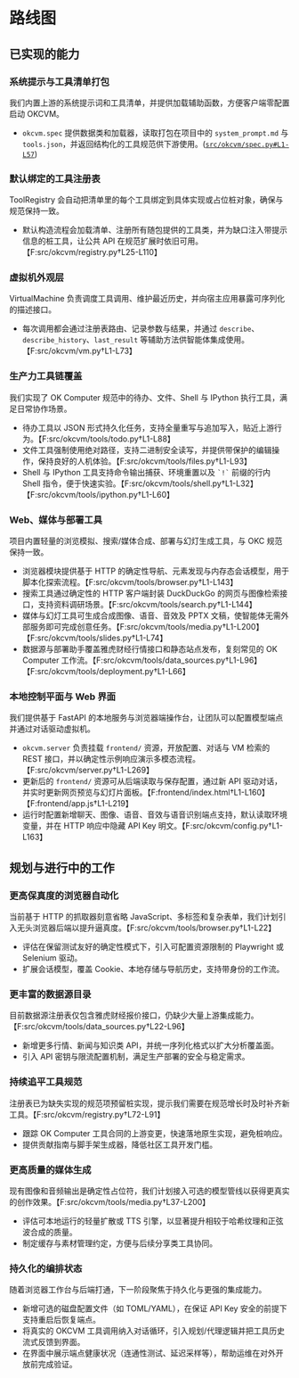 # 路线图

## 已实现的能力

### 系统提示与工具清单打包
我们内置上游的系统提示词和工具清单，并提供加载辅助函数，方便客户端零配置启动 OKCVM。
- `okcvm.spec` 提供数据类和加载器，读取打包在项目中的 `system_prompt.md` 与 `tools.json`，并返回结构化的工具规范供下游使用。([`src/okcvm/spec.py#L1-L57`](./src/okcvm/spec.py#L1-L57))

### 默认绑定的工具注册表
ToolRegistry 会自动把清单里的每个工具绑定到具体实现或占位桩对象，确保与规范保持一致。
- 默认构造流程会加载清单、注册所有随包提供的工具类，并为缺口注入带提示信息的桩工具，让公共 API 在规范扩展时依旧可用。【F:src/okcvm/registry.py†L25-L110】

### 虚拟机外观层
VirtualMachine 负责调度工具调用、维护最近历史，并向宿主应用暴露可序列化的描述接口。
- 每次调用都会通过注册表路由、记录参数与结果，并通过 `describe`、`describe_history`、`last_result` 等辅助方法供智能体集成使用。【F:src/okcvm/vm.py†L1-L73】

### 生产力工具链覆盖
我们实现了 OK Computer 规范中的待办、文件、Shell 与 IPython 执行工具，满足日常协作场景。
- 待办工具以 JSON 形式持久化任务，支持全量重写与追加写入，贴近上游行为。【F:src/okcvm/tools/todo.py†L1-L88】
- 文件工具强制使用绝对路径，支持二进制安全读写，并提供带保护的编辑操作，保持良好的人机体验。【F:src/okcvm/tools/files.py†L1-L93】
- Shell 与 IPython 工具支持命令输出捕获、环境重置以及 `` `!` `` 前缀的行内 Shell 指令，便于快速实验。【F:src/okcvm/tools/shell.py†L1-L32】【F:src/okcvm/tools/ipython.py†L1-L60】

### Web、媒体与部署工具
项目内置轻量的浏览模拟、搜索/媒体合成、部署与幻灯生成工具，与 OKC 规范保持一致。
- 浏览器模块提供基于 HTTP 的确定性导航、元素发现与内存态会话模型，用于脚本化探索流程。【F:src/okcvm/tools/browser.py†L1-L143】
- 搜索工具通过确定性的 HTTP 客户端封装 DuckDuckGo 的网页与图像检索接口，支持资料调研场景。【F:src/okcvm/tools/search.py†L1-L144】
- 媒体与幻灯工具可生成合成图像、语音、音效及 PPTX 文稿，使智能体无需外部服务即可完成创意任务。【F:src/okcvm/tools/media.py†L1-L200】【F:src/okcvm/tools/slides.py†L1-L74】
- 数据源与部署助手覆盖雅虎财经行情接口和静态站点发布，复刻常见的 OK Computer 工作流。【F:src/okcvm/tools/data_sources.py†L1-L96】【F:src/okcvm/tools/deployment.py†L1-L66】

### 本地控制平面与 Web 界面
我们提供基于 FastAPI 的本地服务与浏览器端操作台，让团队可以配置模型端点并通过对话驱动虚拟机。
- `okcvm.server` 负责挂载 `frontend/` 资源，开放配置、对话与 VM 检索的 REST 接口，并以确定性示例响应演示多模态流程。【F:src/okcvm/server.py†L1-L269】
- 更新后的 `frontend/` 资源可从后端读取与保存配置，通过新 API 驱动对话，并实时更新网页预览与幻灯片面板。【F:frontend/index.html†L1-L160】【F:frontend/app.js†L1-L219】
- 运行时配置新增聊天、图像、语音、音效与语音识别端点支持，默认读取环境变量，并在 HTTP 响应中隐藏 API Key 明文。【F:src/okcvm/config.py†L1-L163】

## 规划与进行中的工作

### 更高保真度的浏览器自动化
当前基于 HTTP 的抓取器刻意省略 JavaScript、多标签和复杂表单，我们计划引入无头浏览器后端以提升逼真度。【F:src/okcvm/tools/browser.py†L1-L22】
- 评估在保留测试友好的确定性模式下，引入可配置资源限制的 Playwright 或 Selenium 驱动。
- 扩展会话模型，覆盖 Cookie、本地存储与导航历史，支持带身份的工作流。

### 更丰富的数据源目录
目前数据源注册表仅包含雅虎财经报价接口，仍缺少大量上游集成能力。【F:src/okcvm/tools/data_sources.py†L22-L96】
- 新增更多行情、新闻与知识类 API，并统一序列化格式以扩大分析覆盖面。
- 引入 API 密钥与限流配置机制，满足生产部署的安全与稳定需求。

### 持续追平工具规范
注册表已为缺失实现的规范项预留桩实现，提示我们需要在规范增长时及时补齐新工具。【F:src/okcvm/registry.py†L72-L91】
- 跟踪 OK Computer 工具合同的上游变更，快速落地原生实现，避免桩响应。
- 提供贡献指南与脚手架生成器，降低社区工具开发门槛。

### 更高质量的媒体生成
现有图像和音频输出是确定性占位符，我们计划接入可选的模型管线以获得更真实的创作效果。【F:src/okcvm/tools/media.py†L37-L200】
- 评估可本地运行的轻量扩散或 TTS 引擎，以显著提升相较于哈希纹理和正弦波合成的质量。
- 制定缓存与素材管理约定，方便与后续分享类工具协同。

### 持久化的编排状态
随着浏览器工作台与后端打通，下一阶段聚焦于持久化与更强的集成能力。
- 新增可选的磁盘配置文件（如 TOML/YAML），在保证 API Key 安全的前提下支持重启后恢复端点。
- 将真实的 OKCVM 工具调用纳入对话循环，引入规划/代理逻辑并把工具历史流式反馈到界面。
- 在界面中展示端点健康状况（连通性测试、延迟采样等），帮助运维在对外开放前完成验证。
